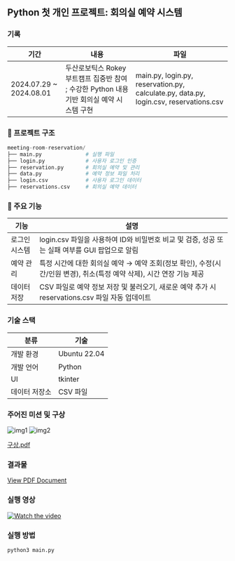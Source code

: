 ## Python 첫 개인 프로젝트: 회의실 예약 시스템

### 기록

| 기간 | 내용 | 파일 |
| --- | --- | --- |
| 2024.07.29 ~ 2024.08.01 | 두산로보틱스 Rokey 부트캠프 집중반 참여 ; 수강한 Python 내용 기반 회의실 예약 시스템 구현 | main.py, login.py, reservation.py, calculate.py, data.py, login.csv, reservations.csv |

### 📁 프로젝트 구조

```python
meeting-room-reservation/
├── main.py              # 실행 파일
├── login.py             # 사용자 로그인 인증
├── reservation.py       # 회의실 예약 및 관리
├── data.py              # 예약 정보 파일 처리
├── login.csv            # 사용자 로그인 데이터
├── reservations.csv     # 회의실 예약 데이터
```

### 🎯 주요 기능

| 기능 | 설명 |
| --- | --- |
| 로그인 시스템 | login.csv 파일을 사용하여 ID와 비밀번호 비교 및 검증, 성공 또는 실패 여부를 GUI 팝업으로 알림 |
| 예약 관리 | 특정 시간에 대한 회의실 예약 → 예약 조회(정보 확인), 수정(시간/인원 변경), 취소(특정 예약 삭제), 시간 연장 기능 제공 |
| 데이터 저장 | CSV 파일로 예약 정보 저장 및 불러오기, 새로운 예약 추가 시 reservations.csv 파일 자동 업데이트 |

### 기술 스택

| 분류 | 기술 |
| --- | --- |
| 개발 환경 | Ubuntu 22.04 |
| 개발 언어 | Python |
| UI | tkinter |
| 데이터 저장소 | CSV 파일 |

### 주어진 미션 및 구상

![img1](https://github.com/user-attachments/assets/1b6a9c25-20f9-4cd2-9a8f-1fce27916174)
![img2](https://github.com/user-attachments/assets/15560088-9ae0-42e8-af71-6faffc95af87)

[구상.pdf](./구상.pdf)

### 결과물

[View PDF Document](./ynu_reservation_sys.pdf)

### 실행 영상

[![Watch the video](https://img.youtube.com/vi/Qd0D5gxUApQ/hqdefault.jpg)](https://www.youtube.com/watch?v=Qd0D5gxUApQ)

### 실행 방법

```python
python3 main.py
```
